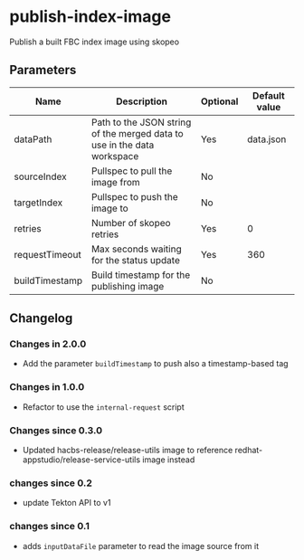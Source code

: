 # publish-index-image

Publish a built FBC index image using skopeo

## Parameters

| Name           | Description                                                             | Optional | Default value |
|----------------|-------------------------------------------------------------------------|----------|---------------|
| dataPath       | Path to the JSON string of the merged data to use in the data workspace | Yes      | data.json     |
| sourceIndex    | Pullspec to pull the image from                                         | No       |               |
| targetIndex    | Pullspec to push the image to                                           | No       |               |
| retries        | Number of skopeo retries                                                | Yes      | 0             |
| requestTimeout | Max seconds waiting for the status update                               | Yes      | 360           |
| buildTimestamp | Build timestamp for the publishing image                                | No       |               |

## Changelog

### Changes in 2.0.0
- Add the parameter `buildTimestamp` to push also a timestamp-based tag

### Changes in 1.0.0
- Refactor to use the `internal-request` script

### Changes since 0.3.0
- Updated hacbs-release/release-utils image to reference redhat-appstudio/release-service-utils image instead

### changes since 0.2
- update Tekton API to v1

### changes since 0.1
- adds `inputDataFile` parameter to read the image source from it
